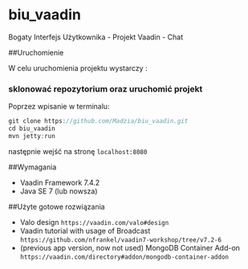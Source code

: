 # biu_vaadin
Bogaty Interfejs Użytkownika - Projekt Vaadin - Chat

##Uruchomienie

W celu uruchomienia projektu wystarczy :

### sklonować repozytorium oraz uruchomić projekt

Poprzez wpisanie w terminalu:

```js
git clone https://github.com/Madzia/biu_vaadin.git
cd biu_vaadin
mvn jetty:run
```

następnie wejść na stronę `localhost:8080`

##Wymagania

* Vaadin Framework 7.4.2
* Java SE 7 (lub nowsza)

##Użyte gotowe rozwiązania

* Valo design `https://vaadin.com/valo#design`
* Vaadin tutorial with usage of Broadcast `https://github.com/nfrankel/vaadin7-workshop/tree/v7.2-6`
* (previous app version, now not used) MongoDB Container Add-on `https://vaadin.com/directory#addon/mongodb-container-addon`

